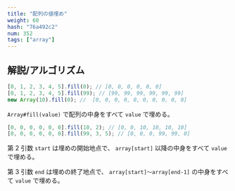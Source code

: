```yaml
---
title: "配列の値埋め"
weight: 60
hash: "76a492c2"
num: 352
tags: ["array"]
---
```


## 解説/アルゴリズム

```typescript
[0, 1, 2, 3, 4, 5].fill(0); // [0, 0, 0, 0, 0, 0]
[0, 1, 2, 3, 4, 5].fill(99); // [99, 99, 99, 99, 99, 99]
new Array(10).fill(0); //  [0, 0, 0, 0, 0, 0, 0, 0, 0, 0]
```

`Array#fill(value)` で配列の中身をすべて `value` で埋める。

```typescript
[0, 0, 0, 0, 0, 0].fill(10, 2); // [0, 0, 10, 10, 10, 10]
[0, 0, 0, 0, 0, 0].fill(99, 3, 5); // [0, 0, 0, 99, 99, 0]
```

第 2 引数 `start` は埋めの開始地点で、 `array[start]` 以降の中身をすべて `value` で埋める。

第 3 引数 `end` は埋めの終了地点で、 `array[start]～array[end-1]` の中身をすべて `value` で埋める。
